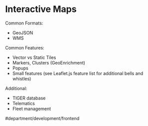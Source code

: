 # Interactive Maps 
Common Formats:
* GeoJSON
* WMS

Common Features:
* Vector vs Static Tiles
* Markers, Clusters (GeoEnrichment)
* Popups
* Small features (see Leaflet.js feature list for additional bells and whistles)

Additional:
* TIGER database
* Telematics
* Fleet management

#department/development/frontend